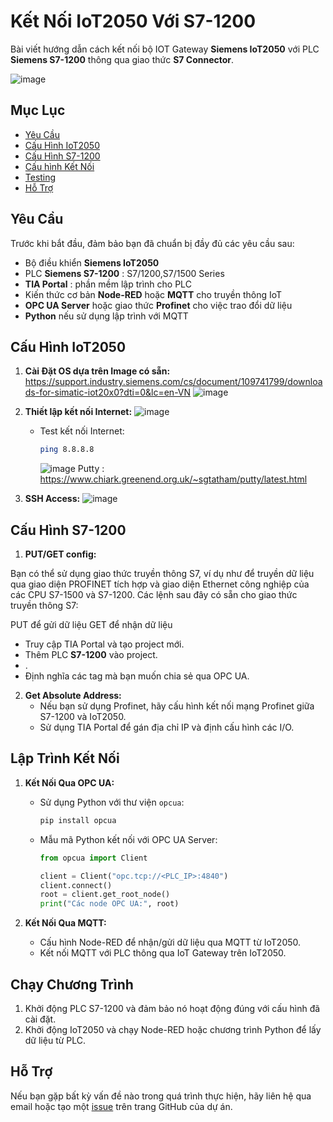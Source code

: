 # Kết Nối IoT2050 Với S7-1200

Bài viết hướng dẫn cách kết nối bộ IOT Gateway **Siemens IoT2050** với PLC **Siemens S7-1200** thông qua giao thức **S7 Connector**. 

![image](https://github.com/user-attachments/assets/8c0e4e1f-a46d-4040-8f82-260dc972bcca)


## Mục Lục

- [Yêu Cầu](#yêu-cầu)
- [Cấu Hình IoT2050](#cấu-hình-iot2050)
- [Cấu Hình S7-1200](#cấu-hình-s7-1200)
- [Cấu hình Kết Nối](#cấu-hình-kết-nối)
- [Testing](#testing)
- [Hỗ Trợ](#hỗ-trợ)

## Yêu Cầu

Trước khi bắt đầu, đảm bảo bạn đã chuẩn bị đầy đủ các yêu cầu sau:

- Bộ điều khiển **Siemens IoT2050** 
- PLC **Siemens S7-1200** : S7/1200,S7/1500 Series 
- **TIA Portal** : phần mềm lập trình cho PLC
- Kiến thức cơ bản **Node-RED** hoặc **MQTT** cho truyền thông IoT 
- **OPC UA Server** hoặc giao thức **Profinet** cho việc trao đổi dữ liệu
- **Python** nếu sử dụng lập trình với MQTT

## Cấu Hình IoT2050

1. **Cài Đặt OS dựa trên Image có sẵn:**
    https://support.industry.siemens.com/cs/document/109741799/downloads-for-simatic-iot20x0?dti=0&lc=en-VN
![image](https://github.com/user-attachments/assets/196336ea-ceb6-4996-b5cd-a1c718a607a3)
2. **Thiết lập kết nối Internet:**
   ![image](https://github.com/user-attachments/assets/ac3a0116-8523-453f-8bf7-cbf60892f1ce)

   - Test kết nối Internet:
     ```bash
     ping 8.8.8.8
     ```
     ![image](https://github.com/user-attachments/assets/6173aca5-58b7-4afb-870a-bd05823498f3)
   Putty : https://www.chiark.greenend.org.uk/~sgtatham/putty/latest.html
3. **SSH Access:**
   ![image](https://github.com/user-attachments/assets/4740c7a1-2148-46d5-8cb7-03eaec6d97c4)

## Cấu Hình S7-1200

1. **PUT/GET config:**

Bạn có thể sử dụng giao thức truyền thông S7, ví dụ như để truyền dữ liệu qua giao diện PROFINET tích hợp và giao diện Ethernet công nghiệp của các CPU S7-1500 và S7-1200. Các lệnh sau đây có sẵn cho giao thức truyền thông S7:

PUT để gửi dữ liệu
GET để nhận dữ liệu
   - Truy cập TIA Portal và tạo project mới.
   - Thêm PLC **S7-1200** vào project.
   - .
   - Định nghĩa các tag mà bạn muốn chia sẻ qua OPC UA.

2. **Get Absolute Address:**
   - Nếu bạn sử dụng Profinet, hãy cấu hình kết nối mạng Profinet giữa S7-1200 và IoT2050.
   - Sử dụng TIA Portal để gán địa chỉ IP và định cấu hình các I/O.

## Lập Trình Kết Nối

1. **Kết Nối Qua OPC UA:**
   - Sử dụng Python với thư viện `opcua`:
     ```bash
     pip install opcua
     ```
   - Mẫu mã Python kết nối với OPC UA Server:
     ```python
     from opcua import Client

     client = Client("opc.tcp://<PLC_IP>:4840")
     client.connect()
     root = client.get_root_node()
     print("Các node OPC UA:", root)
     ```

2. **Kết Nối Qua MQTT:**
   - Cấu hình Node-RED để nhận/gửi dữ liệu qua MQTT từ IoT2050.
   - Kết nối MQTT với PLC thông qua IoT Gateway trên IoT2050.

## Chạy Chương Trình

1. Khởi động PLC S7-1200 và đảm bảo nó hoạt động đúng với cấu hình đã cài đặt.
2. Khởi động IoT2050 và chạy Node-RED hoặc chương trình Python để lấy dữ liệu từ PLC.

## Hỗ Trợ

Nếu bạn gặp bất kỳ vấn đề nào trong quá trình thực hiện, hãy liên hệ qua email hoặc tạo một [issue](https://github.com/your_repo/issues) trên trang GitHub của dự án.


